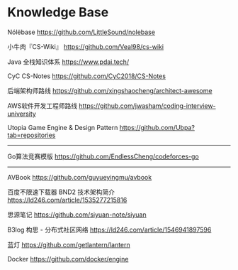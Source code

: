 # Knowledge Base 



Nólëbase https://github.com/LittleSound/nolebase

小牛肉『CS-Wiki』 https://github.com/Veal98/cs-wiki

Java 全栈知识体系 https://www.pdai.tech/ 

CyC CS-Notes https://github.com/CyC2018/CS-Notes

后端架构师路线 https://github.com/xingshaocheng/architect-awesome

AWS软件开发工程师路线 https://github.com/jwasham/coding-interview-university

Utopia Game Engine & Design Pattern https://github.com/Ubpa?tab=repositories

---

Go算法竞赛模版 https://github.com/EndlessCheng/codeforces-go

---

AVBook https://github.com/guyueyingmu/avbook

百度不限速下载器 BND2 技术架构简介 https://ld246.com/article/1535277215816

思源笔记 https://github.com/siyuan-note/siyuan

B3log 构思 - 分布式社区网络 https://ld246.com/article/1546941897596

蓝灯 https://github.com/getlantern/lantern

Docker https://github.com/docker/engine 

